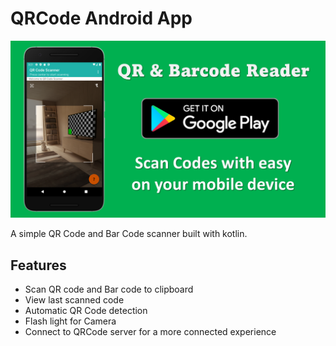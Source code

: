 # QRCode Android App

![image](./qrcode_android_banner.png)

A simple QR Code and Bar Code scanner built with kotlin.

## Features

* Scan QR code and Bar code to clipboard
* View last scanned code
* Automatic QR Code detection
* Flash light for Camera
* Connect to QRCode server for a more connected experience